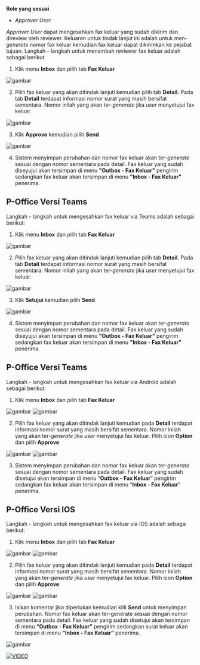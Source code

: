 **Role yang sesuai**

- *Approver User*

*Approver User* dapat mengesahkan fax keluar yang sudah dikirim dan direview oleh reviewer. Keluaran untuk tindak lanjut ini adalah untuk men-*generate* nomor fax keluar kemudian fax keluar dapat dikirimkan ke pejabat tujuan. Langkah - langkah untuk menambah reviewer fax keluar adalah sebagai berikut

1. Klik menu **Inbox** dan pilih tab **Fax Keluar**

![gambar](FaxKeluar/FK_Web/FK50.jpg)

2. Pilih fax keluar yang akan ditindak lanjuti kemudian pilih tab **Detail.** Pada tab **Detail** terdapat informasi nomor surat yang masih bersifat sementara. Nomor inilah yang akan ter-*generate* jika *user* menyetujui fax keluar.

![gambar](FaxKeluar/FK_Web/FK51.jpg)

3. Klik **Approve** kemudian pilih **Send**

![gambar](FaxKeluar/FK_Web/FK52.jpg)

4. Sistem menyimpan perubahan dan nomor fax keluar akan ter-*generate* sesuai dengan nomor sementara pada detail. Fax keluar yang sudah diseyujui akan tersimpan di menu **"Outbox - Fax Keluar"** pengirim sedangkan fax keluar akan tersimpan di menu **"Inbox - Fax Keluar"** penerima.


## **P-Office Versi Teams**

Langkah - langkah untuk mengesahkan fax keluar via Teams adalah sebagai berikut:

1. Klik menu **Inbox** dan pilih tab **Fax Keluar**

![gambar](FaxKeluar/FK_Teams/FK40.png)

2. Pilih fax keluar yang akan ditindak lanjuti kemudian pilih tab **Detail.** Pada tab **Detail** terdapat informasi nomor surat yang masih bersifat sementara. Nomor inilah yang akan ter-*generate* jika *user* menyetujui fax keluar.

![gambar](FaxKeluar/FK_Teams/FK55.png)

3. Klik **Setujui** kemudian pilih **Send**

![gambar](FaxKeluar/FK_Teams/FK56.png)

4. Sistem menyimpan perubahan dan nomor fax keluar akan ter-*generate* sesuai dengan nomor sementara pada detail. Fax keluar yang sudah diseyujui akan tersimpan di menu **"Outbox - Fax Keluar"** pengirim sedangkan fax keluar akan tersimpan di menu **"Inbox - Fax Keluar"** penerima.

## **P-Office Versi Teams**

Langkah - langkah untuk mengesahkan fax keluar via Android adalah sebagai berikut:

1. Klik menu **Inbox** dan pilih tab **Fax Keluar**

![gambar](FaxKeluar/FK_Android/NomorFK/A01.jpg) ![gambar](FaxKeluar/FK_Android/NomorFK/A02.jpg) 

2. Pilih fax keluar yang akan ditindak lanjuti kemudian pada **Detail** terdapat informasi nomor surat yang masih bersifat sementara. Nomor inilah yang akan ter-_generate_ jika _user_ menyetujui fax keluar. Pilih icon **Option** dan pilih **Approve**

![gambar](FaxKeluar/FK_Android/NomorFK/A04.jpg) ![gambar](FaxKeluar/FK_Android/NomorFK/A05.jpg)  

3. Sistem menyimpan perubahan dan nomor fax keluar akan ter-_generate_ sesuai dengan nomor sementara pada detail. Fax keluar yang sudah disetujui akan tersimpan di menu “**Outbox - Fax Keluar**” pengirim sedangkan fax keluar akan tersimpan di menu “**Inbox - Fax Keluar**” penerima.

## **P-Office Versi IOS**

Langkah - langkah untuk mengesahkan fax keluar via IOS adalah sebagai berikut:

1. Klik menu **Inbox** dan pilih tab **Fax Keluar**

![gambar](FaxKeluar/FK_IOS/FK-34.1.png) ![gambar](FaxKeluar/FK_IOS/FK-34.2.png)

2. Pilih fax keluar yang akan ditindak lanjuti kemudian pada **Detail** terdapat informasi nomor surat yang masih bersifat sementara. Nomor inilah yang akan ter-_generate_ jika _user_ menyetujui fax keluar. Pilih icon **Option** dan pilih **Approve**

![gambar](FaxKeluar/FK_IOS/FK-41.1.png) ![gambar](FaxKeluar/FK_IOS/FK-41.2.png)

3.	Isikan komentar jika diperlukan kemudian klik **Send** untuk menyimpan perubahan. Nomor fax keluar akan ter-generate sesuai dengan nomor sementara pada detail. Fax keluar yang sudah disetujui akan tersimpan di menu **“Outbox - Fax Keluar”** pengirim sedangkan surat keluar akan tersimpan di menu **“Inbox - Fax Keluar”** penerima.

![gambar](FaxKeluar/FK_IOS/FK-42.png)

[![VIDEO](http://i3.ytimg.com/vi/BFnzaqnvquo/hqdefault.jpg)](https://www.youtube.com/watch?v=BFnzaqnvquo&ab_channel=iTechLife "Iphone vs Samsung")

